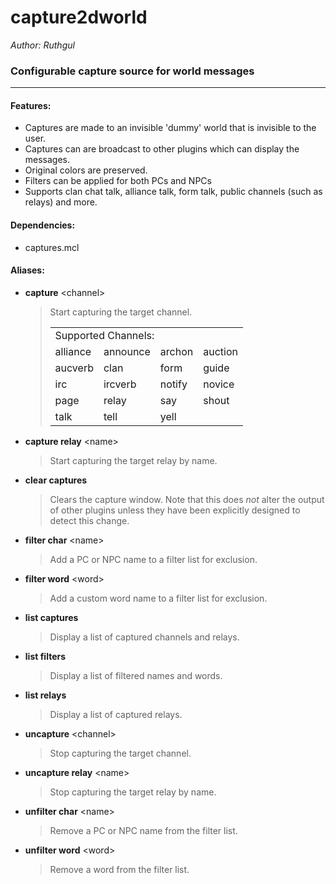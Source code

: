 # capture2dworld

*Author: Ruthgul*<br />

### Configurable capture source for world messages
---
#### Features:
* Captures are made to an invisible 'dummy' world that is invisible to the user.
* Captures can are broadcast to other plugins which can display the messages.
* Original colors are preserved.
* Filters can be applied for both PCs and NPCs
* Supports clan chat talk, alliance talk, form talk, public channels (such as relays) and more.

#### Dependencies:
* captures.mcl

#### Aliases:
* **capture** \<channel>
  > Start capturing the target channel.
  > <table>
  >    <tr>
  >       <td colspan="5">Supported Channels:</td>
  >    </tr>
  >    <tr>
  >       <td>alliance</td>
  >       <td>announce</td>
  >       <td>archon</td>
  >       <td>auction</td>
  >    </tr>
  >    <tr>
  >       <td>aucverb</td>
  >       <td>clan</td>
  >       <td>form</td>
  >       <td>guide</td>
  >    </tr>
  >    <tr>
  >       <td>irc</td>
  >       <td>ircverb</td>
  >       <td>notify</td>
  >       <td>novice</td>
  >    </tr>
  >    <tr>
  >       <td>page</td>
  >       <td>relay</td>
  >       <td>say</td>
  >       <td>shout</td>
  >    </tr>
  >    <tr>
  >       <td>talk</td>
  >       <td>tell</td>
  >       <td>yell</td>
  >       <td></td>
  >    </tr>
  > </table>

* **capture relay** \<name>
  > Start capturing the target relay by name.

* **clear captures**
  > Clears the capture window. Note that this does _not_ alter the output of other plugins unless they have been explicitly designed to detect this change.

* **filter char** \<name>
  > Add a PC or NPC name to a filter list for exclusion.

* **filter word** \<word>
  > Add a custom word name to a filter list for exclusion.

* **list captures**
  > Display a list of captured channels and relays.

* **list filters**
  > Display a list of filtered names and words.

* **list relays**
  > Display a list of captured relays.

* **uncapture** \<channel>
  > Stop capturing the target channel.

* **uncapture relay** \<name>
  > Stop capturing the target relay by name.

* **unfilter char** \<name>
  > Remove a PC or NPC name from the filter list.

* **unfilter word** \<word>
  > Remove a word from the filter list.
